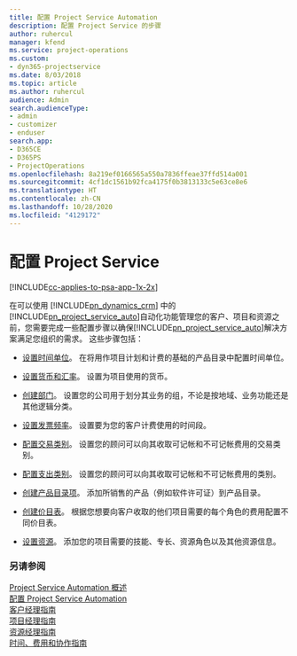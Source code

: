 ```yaml
---
title: 配置 Project Service Automation
description: 配置 Project Service 的步骤
author: ruhercul
manager: kfend
ms.service: project-operations
ms.custom:
- dyn365-projectservice
ms.date: 8/03/2018
ms.topic: article
ms.author: ruhercul
audience: Admin
search.audienceType:
- admin
- customizer
- enduser
search.app:
- D365CE
- D365PS
- ProjectOperations
ms.openlocfilehash: 8a219ef0166565a550a7836ffeae37ffd514a001
ms.sourcegitcommit: 4cf1dc1561b92fca4175f0b3813133c5e63ce8e6
ms.translationtype: HT
ms.contentlocale: zh-CN
ms.lasthandoff: 10/28/2020
ms.locfileid: "4129172"
---
```

# <a name="configure-project-service"></a>配置 Project Service

[!INCLUDE[cc-applies-to-psa-app-1x-2x](../includes/cc-applies-to-psa-app-1x-2x.md)]

在可以使用 [!INCLUDE[pn_dynamics_crm](../includes/pn-dynamics-crm.md)] 中的[!INCLUDE[pn_project_service_auto](../includes/pn-project-service-auto.md)]自动化功能管理您的客户、项目和资源之前，您需要完成一些配置步骤以确保[!INCLUDE[pn_project_service_auto](../includes/pn-project-service-auto.md)]解决方案满足您组织的需求。 这些步骤包括：  
  
-   [设置时间单位](../psa/set-up-time-units.md)。 在将用作项目计划和计费的基础的产品目录中配置时间单位。  
  
-   [设置货币和汇率](../psa/set-up-currencies-exchange-rates.md)。 设置为项目使用的货币。  
  
-   [创建部门](../psa/create-organizational-units.md)。 设置您的公司用于划分其业务的组，不论是按地域、业务功能还是其他逻辑分类。  
  
-   [设置发票频率](../psa/set-up-invoice-frequencies.md)。 设置要为您的客户计费使用的时间段。  
  
-   [配置交易类别](../psa/configure-transaction-categories.md)。 设置您的顾问可以向其收取可记帐和不可记帐费用的交易类别。  
  
-   [配置支出类别](../psa/configure-expense-categories.md)。 设置您的顾问可以向其收取可记帐和不可记帐费用的类别。  
  
-   [创建产品目录项](../psa/create-product-catalog-items.md)。 添加所销售的产品（例如软件许可证）到产品目录。  
  
-   [创建价目表](../psa/create-price-list.md)。 根据您想要向客户收取的他们项目需要的每个角色的费用配置不同价目表。  
  
-   [设置资源](../psa/set-up-resources.md)。 添加您的项目需要的技能、专长、资源角色以及其他资源信息。  
  
### <a name="see-also"></a>另请参阅  
 [Project Service Automation 概述](../psa/overview.md)   
 [配置 Project Service Automation](../psa/configure.md)   
 [客户经理指南](../psa/account-manager-guide.md)   
 [项目经理指南](../psa/project-manager-guide.md)   
 [资源经理指南](../psa/resource-manager-guide.md)   
 [时间、费用和协作指南](../psa/time-expense-collaboration-guide.md)
